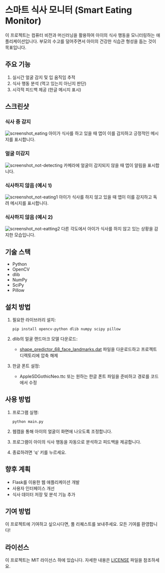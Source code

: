 # 스마트 식사 모니터 (Smart Eating Monitor)

이 프로젝트는 컴퓨터 비전과 머신러닝을 활용하여 아이의 식사 행동을 모니터링하는 애플리케이션입니다. 부모의 수고를 덜어주면서 아이의 건강한 식습관 형성을 돕는 것이 목표입니다.

## 주요 기능

1. 실시간 얼굴 감지 및 입 움직임 추적
2. 식사 행동 분석 (먹고 있는지 아닌지 판단)
3. 시각적 피드백 제공 (한글 메시지 표시)

## 스크린샷

### 식사 중 감지

![screenshot_eating](https://github.com/user-attachments/assets/951998a7-99c0-472e-bc82-38ea59019b74)
아이가 식사를 하고 있을 때 앱이 이를 감지하고 긍정적인 메시지를 표시합니다.

### 얼굴 미감지

![screenshot_not-detecting](https://github.com/user-attachments/assets/a916676b-0191-428a-9680-997ccc80f2f8)
카메라에 얼굴이 감지되지 않을 때 앱이 알림을 표시합니다.

### 식사하지 않음 (예시 1)

![screenshot_not-eating1](https://github.com/user-attachments/assets/0b69c5f6-e552-495d-8f96-7a77ba7ccce8)
아이가 식사를 하지 않고 있을 때 앱이 이를 감지하고 독려 메시지를 표시합니다.

### 식사하지 않음 (예시 2)

![screenshot_not-eatting2](https://github.com/user-attachments/assets/09a5e60e-732b-424e-8a5d-d7610775f6ff)
다른 각도에서 아이가 식사를 하지 않고 있는 상황을 감지한 모습입니다.

## 기술 스택

- Python
- OpenCV
- dlib
- NumPy
- SciPy
- Pillow

## 설치 방법

1. 필요한 라이브러리 설치:

   ```
   pip install opencv-python dlib numpy scipy pillow
   ```

2. dlib의 얼굴 랜드마크 모델 다운로드:

   - [shape_predictor_68_face_landmarks.dat](http://dlib.net/files/shape_predictor_68_face_landmarks.dat.bz2) 파일을 다운로드하고 프로젝트 디렉토리에 압축 해제

3. 한글 폰트 설정:
   - AppleSDGothicNeo.ttc 또는 원하는 한글 폰트 파일을 준비하고 경로를 코드에서 수정

## 사용 방법

1. 프로그램 실행:

   ```
   python main.py
   ```

2. 웹캠을 통해 아이의 얼굴이 화면에 나오도록 조정합니다.
3. 프로그램이 아이의 식사 행동을 자동으로 분석하고 피드백을 제공합니다.
4. 종료하려면 'q' 키를 누르세요.

## 향후 계획

- Flask를 이용한 웹 애플리케이션 개발
- 사용자 인터페이스 개선
- 식사 데이터 저장 및 분석 기능 추가

## 기여 방법

이 프로젝트에 기여하고 싶으시다면, 풀 리퀘스트를 보내주세요. 모든 기여를 환영합니다!

## 라이선스

이 프로젝트는 MIT 라이선스 하에 있습니다. 자세한 내용은 [LICENSE](LICENSE) 파일을 참조하세요.
